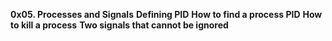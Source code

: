 **0x05. Processes and Signals**
	**Defining PID**
	**How to find a process PID**
	**How to kill a process**
	**Two signals that cannot be ignored**
